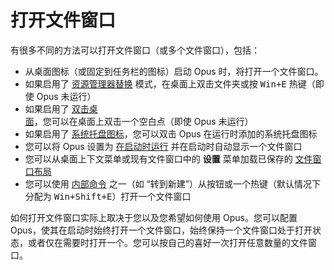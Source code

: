 # 打开文件窗口

有很多不同的方法可以打开文件窗口（或多个文件窗口），包括：

- 从桌面图标（或固定到任务栏的图标）启动 Opus 时，将打开一个文件窗口。
- 如果启用了 [资源管理器替换](../explorer_replacement.zh.md) 模式，在桌面上双击文件夹或按 <kbd>Win+E</kbd> 热键（即使 Opus 未运行）
- 如果启用了 [双击桌面](/Manual/preferences/preferences_categories/launching_opus/launching_opus_from_the_desktop.zh.md)，您可以在桌面上双击一个空白点（即使 Opus 未运行）
- 如果启用了 [系统托盘图标](/Manual/preferences/preferences_categories/launching_opus/launching_opus_from_the_taskbar_icon.zh.md)，您可以双击 Opus 在运行时添加的系统托盘图标
- 您可以将 Opus 设置为 [在启动时运行](/Manual/preferences/preferences_categories/launching_opus/launching_opus_on_startup.zh.md) 并在启动时自动显示一个文件窗口
- 您可以从桌面上下文菜单或现有文件窗口中的 **设置** 菜单加载已保存的 [文件窗口布局](layouts/README.zh.md)
- 您可以使用 [内部命令](/Manual/reference/command_reference/internal_commands/README.zh.md) 之一（如 “转到新建”）从按钮或一个热键（默认情况下分配为 <kbd>Win+Shift+E</kbd>）打开一个文件窗口

如何打开文件窗口实际上取决于您以及您希望如何使用 Opus。您可以配置 Opus，使其在启动时始终打开一个文件窗口，始终保持一个文件窗口处于打开状态，或者仅在需要时打开一个。您可以按自己的喜好一次打开任意数量的文件窗口。